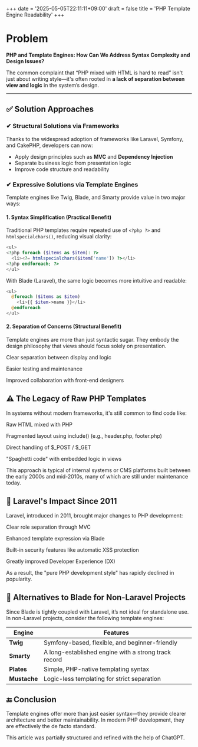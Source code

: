 +++
date = '2025-05-05T22:11:11+09:00'
draft = false
title = 'PHP Template Engine Readability'
+++

# Problem
**PHP and Template Engines: How Can We Address Syntax Complexity and Design Issues?**

The common complaint that “PHP mixed with HTML is hard to read” isn't just about writing style—it's often rooted in **a lack of separation between view and logic** in the system’s design.

---

## ✅ Solution Approaches

### ✔ Structural Solutions via Frameworks
Thanks to the widespread adoption of frameworks like Laravel, Symfony, and CakePHP, developers can now:

- Apply design principles such as **MVC** and **Dependency Injection**
- Separate business logic from presentation logic
- Improve code structure and readability

### ✔ Expressive Solutions via Template Engines
Template engines like Twig, Blade, and Smarty provide value in two major ways:

#### 1. Syntax Simplification (Practical Benefit)
Traditional PHP templates require repeated use of `<?php ?>` and `htmlspecialchars()`, reducing visual clarity:

```php
<ul>
<?php foreach ($items as $item): ?>
  <li><?= htmlspecialchars($item['name']) ?></li>
<?php endforeach; ?>
</ul>
```

With Blade (Laravel), the same logic becomes more intuitive and readable:
```php
<ul>
  @foreach ($items as $item)
    <li>{{ $item->name }}</li>
  @endforeach
</ul>
```

#### 2. Separation of Concerns (Structural Benefit)
Template engines are more than just syntactic sugar. They embody the design philosophy that views should focus solely on presentation.

Clear separation between display and logic

Easier testing and maintenance

Improved collaboration with front-end designers

## ⚠ The Legacy of Raw PHP Templates
In systems without modern frameworks, it's still common to find code like:

Raw HTML mixed with PHP

Fragmented layout using include() (e.g., header.php, footer.php)

Direct handling of $_POST / $_GET

"Spaghetti code" with embedded logic in views

This approach is typical of internal systems or CMS platforms built between the early 2000s and mid-2010s, many of which are still under maintenance today.

## 🚀 Laravel's Impact Since 2011
Laravel, introduced in 2011, brought major changes to PHP development:

Clear role separation through MVC

Enhanced template expression via Blade

Built-in security features like automatic XSS protection

Greatly improved Developer Experience (DX)

As a result, the "pure PHP development style" has rapidly declined in popularity.

## 🔧 Alternatives to Blade for Non-Laravel Projects
Since Blade is tightly coupled with Laravel, it’s not ideal for standalone use. In non-Laravel projects, consider the following template engines:

| Engine    | Features                                  |
|-----------|-------------------------------------------|
| **Twig**  | Symfony-based, flexible, and beginner-friendly |
| **Smarty**| A long-established engine with a strong track record |
| **Plates**| Simple, PHP-native templating syntax      |
| **Mustache** | Logic-less templating for strict separation |


## 🔚 Conclusion
Template engines offer more than just easier syntax—they provide clearer architecture and better maintainability. In modern PHP development, they are effectively the de facto standard.

This article was partially structured and refined with the help of ChatGPT.